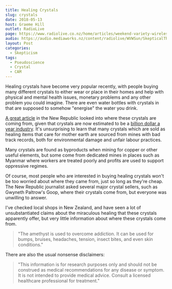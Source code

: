 ```yaml
---
title: Healing Crystals
slug: crystals
date: 2018-05-13
host: Graeme Hill
outlet: RadioLive
page: https://www.radiolive.co.nz/home/articles/weekend-variety-wireless/2018/05/skeptical-thoughts--healing-crystals---wondermins.html
audio: https://audio.mediaworks.nz/content/radiolive/WVWSun/SkepticalThoughts13_05_18.mp3
layout: Post
categories:
  - Skepticism
tags:
  - Pseudoscience
  - Crystal
  - CAM
---
```


Healing crystals have become very popular recently, with people buying many different crystals to either wear or place in their homes and help with physical and mental health issues, monetary problems and any other problem you could imagine. There are even water bottles with crystals in that are supposed to somehow "energise" the water you drink.

<!-- more -->

[A great article](https://newrepublic.com/article/148190/know-healing-crystals-come-from) in the New Republic looked into where these crystals are coming from, given that crystals are now estimated to be a [billion dollar a year industry](https://www.fastcompany.com/40410406/is-there-a-crystal-bubble-inside-the-billion-dollar-healing-gemstone-industry). It's unsurprising to learn that many crystals which are sold as healing items that care for mother earth are sourced from mines with bad track records, both for environmental damage and unfair labour practices.

Many crystals are found as byproducts when mining for copper or other useful elements, but some come from dedicated mines in places such as Myanmar where workers are treated poorly and profits are used to support oppressive regimes.

Of course, most people who are interested in buying healing crystals won't be too worried about where they came from, just so long as they're cheap. The New Republic journalist asked several major crystal sellers, such as Gwyneth Paltrow's Goop, where their crystals come from, but everyone was unwilling to answer.

I've checked local shops in New Zealand, and have seen a lot of unsubstantiated claims about the miraculous healing that these crystals apparently offer, but very little information about where these crystals come from.

> "The amethyst is used to overcome addiction. It can be used for bumps, bruises, headaches, tension, insect bites, and even skin conditions."

There are also the usual nonsense disclaimers:

> "This information is for research purposes only and should not be construed as medical recommendations for any disease or symptom. It is not intended to provide medical advice. Consult a licensed healthcare professional for treatment."
